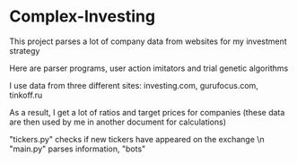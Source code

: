 # Complex-Investing
This project parses a lot of company data from websites for my investment strategy

Here are parser programs, user action imitators and trial genetic algorithms

I use data from three different sites: investing.com, gurufocus.com, tinkoff.ru

As a result, I get a lot of ratios and target prices for companies (these data are then used by me in another document for calculations)

"tickers.py" checks if new tickers have appeared on the exchange \n
"main.py" parses information, "bots"
